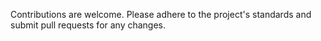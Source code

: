Contributions are welcome. Please adhere to the project's standards and submit pull requests for any changes.

